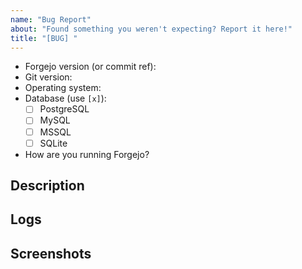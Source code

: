 ```yaml
---
name: "Bug Report"
about: "Found something you weren't expecting? Report it here!"
title: "[BUG] "
---
```

<!--
NOTE: If your issue is a security concern, please email security@forgejo.org (GPG: A4676E79) instead of opening a public issue.

1. Please speak English, as this is the language all maintainers can
   speak and write.

2. Please ask questions or troubleshoot configuration/deploy problems
   in our Matrix space (https://matrix.to/#/#forgejo:matrix.org).

3. Please make sure you are using the latest release of Forgejo and
   take a moment to check that your issue hasn't been reported before.

4. Please give all relevant information below for bug reports, because
   incomplete details will be handled as an invalid report.

5. If you are using a proxy or a CDN (e.g. CloudFlare) in front of
   Forgejo, please disable the proxy/CDN fully and connect to Forgejo
   directly to confirm the issue still persists without those services.
-->

- Forgejo version (or commit ref):
- Git version:
- Operating system:
- Database (use `[x]`):
  - [ ] PostgreSQL
  - [ ] MySQL
  - [ ] MSSQL
  - [ ] SQLite
- How are you running Forgejo?
<!--
Please include information on whether you built Forgejo yourself, used one of our downloads, or are using some other package.
Please also tell us how you are running Forgejo, e.g. if it is being run from docker, a command-line, systemd etc.
If you are using a package or systemd tell us what distribution you are using.
-->

## Description
<!-- Please describe the issue you are having as clearly and succinctly as possible. -->

## Logs
<!--
It is really important to provide pertinent logs. We need DEBUG level logs.
Please read https://docs.gitea.io/en-us/logging-configuration/#debugging-problems
In addition, if your problem relates to git commands set `RUN_MODE=dev` at the top of `app.ini`.
Please copy and paste your logs here, with any sensitive information (e.g. API keys) removed/hidden.
-->

## Screenshots
<!-- If this issue involves the Web Interface, please provide one or more screenshots -->
